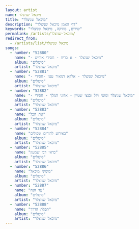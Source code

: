 ```yaml
---
layout: artist
name: מיכאל שניצלר
title: "מיכאל שניצלר"
description: "דף האמן מיכאל שניצלר"
keywords: "שירים, מוזיקה, מיכאל שניצלר"
permalink: /artists/מיכאל-שניצלר/
redirect_from:
  - /artists/list/מיכאל שניצלר
songs:
  - number: "52880"
    name: "- מיכאל שניצלר - א בריוו - חסידי אידיש"
    album: "סינגלים"
    artist: "מיכאל שניצלר"
  - number: "52881"
    name: "- מיכאל שניצלר - אלקא דמאיר ענני -חסידי"
    album: "סינגלים"
    artist: "מיכאל שניצלר"
  - number: "52882"
    name: "- מיכאל שניצלר ומוטי ויזל ובנצי שטיין - אדוני המלך - חסידי"
    album: "סינגלים"
    artist: "מיכאל שניצלר"
  - number: "52883"
    name: "את הכל"
    album: "סינגלים"
    artist: "מיכאל שניצלר"
  - number: "52884"
    name: "באירוע להורים שכולים"
    album: "סינגלים"
    artist: "מיכאל שניצלר"
  - number: "52885"
    name: "כדאי רבי שמעון"
    album: "סינגלים"
    artist: "מיכאל שניצלר"
  - number: "52886"
    name: "מימיני מיכאל"
    album: "סינגלים"
    artist: "מיכאל שניצלר"
  - number: "52887"
    name: "עד הנה"
    album: "סינגלים"
    artist: "מיכאל שניצלר"
  - number: "52888"
    name: "תפלת הדרך"
    album: "סינגלים"
    artist: "מיכאל שניצלר"
---
```

